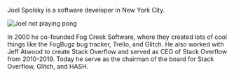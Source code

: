 Joel Spolsky is a software developer in New York City.

![Joel not playing pong](https://i2.wp.com/www.joelonsoftware.com/wp-content/uploads/2016/12/Pong.png)

In 2000 he co-founded Fog Creek Software, where they created lots of cool things like the FogBugz bug tracker, Trello, and Glitch. He also worked with Jeff Atwood to create Stack Overflow and served as CEO of Stack Overflow from 2010-2019. Today he serve as the chairman of the board for Stack Overflow, Glitch, and HASH.
